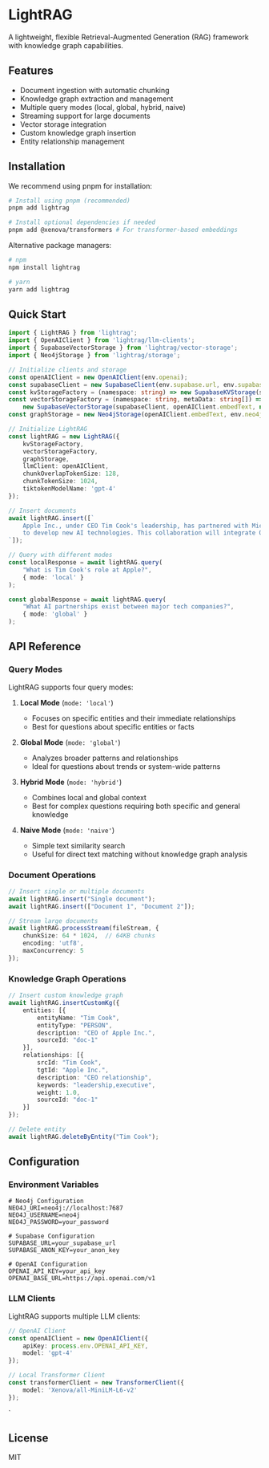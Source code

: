 # LightRAG

A lightweight, flexible Retrieval-Augmented Generation (RAG) framework with knowledge graph capabilities.

## Features

- Document ingestion with automatic chunking
- Knowledge graph extraction and management
- Multiple query modes (local, global, hybrid, naive)
- Streaming support for large documents
- Vector storage integration
- Custom knowledge graph insertion
- Entity relationship management

## Installation

We recommend using pnpm for installation:

```bash
# Install using pnpm (recommended)
pnpm add lightrag

# Install optional dependencies if needed
pnpm add @xenova/transformers # For transformer-based embeddings
```

Alternative package managers:

```bash
# npm
npm install lightrag

# yarn
yarn add lightrag
```

## Quick Start

```typescript
import { LightRAG } from 'lightrag';
import { OpenAIClient } from 'lightrag/llm-clients';
import { SupabaseVectorStorage } from 'lightrag/vector-storage';
import { Neo4jStorage } from 'lightrag/storage';

// Initialize clients and storage
const openAIClient = new OpenAIClient(env.openai);
const supabaseClient = new SupabaseClient(env.supabase.url, env.supabase.anonKey);
const kvStorageFactory = (namespace: string) => new SupabaseKVStorage(supabaseClient, namespace);
const vectorStorageFactory = (namespace: string, metaData: string[]) => 
    new SupabaseVectorStorage(supabaseClient, openAIClient.embedText, namespace, 'embedding', 'content', metaData);
const graphStorage = new Neo4jStorage(openAIClient.embedText, env.neo4j);

// Initialize LightRAG
const lightRAG = new LightRAG({
    kvStorageFactory,
    vectorStorageFactory,
    graphStorage,
    llmClient: openAIClient,
    chunkOverlapTokenSize: 128,
    chunkTokenSize: 1024,
    tiktokenModelName: 'gpt-4'
});

// Insert documents
await lightRAG.insert([`
    Apple Inc., under CEO Tim Cook's leadership, has partnered with Microsoft Corporation 
    to develop new AI technologies. This collaboration will integrate OpenAI's GPT-4 technology.
`]);

// Query with different modes
const localResponse = await lightRAG.query(
    "What is Tim Cook's role at Apple?",
    { mode: 'local' }
);

const globalResponse = await lightRAG.query(
    "What AI partnerships exist between major tech companies?",
    { mode: 'global' }
);
```

## API Reference

### Query Modes

LightRAG supports four query modes:

1. **Local Mode** (`mode: 'local'`)
   - Focuses on specific entities and their immediate relationships
   - Best for questions about specific entities or facts

2. **Global Mode** (`mode: 'global'`)
   - Analyzes broader patterns and relationships
   - Ideal for questions about trends or system-wide patterns

3. **Hybrid Mode** (`mode: 'hybrid'`)
   - Combines local and global context
   - Best for complex questions requiring both specific and general knowledge

4. **Naive Mode** (`mode: 'naive'`)
   - Simple text similarity search
   - Useful for direct text matching without knowledge graph analysis

### Document Operations

```typescript
// Insert single or multiple documents
await lightRAG.insert("Single document");
await lightRAG.insert(["Document 1", "Document 2"]);

// Stream large documents
await lightRAG.processStream(fileStream, {
    chunkSize: 64 * 1024,  // 64KB chunks
    encoding: 'utf8',
    maxConcurrency: 5
});
```

### Knowledge Graph Operations

```typescript
// Insert custom knowledge graph
await lightRAG.insertCustomKg({
    entities: [{
        entityName: "Tim Cook",
        entityType: "PERSON",
        description: "CEO of Apple Inc.",
        sourceId: "doc-1"
    }],
    relationships: [{
        srcId: "Tim Cook",
        tgtId: "Apple Inc.",
        description: "CEO relationship",
        keywords: "leadership,executive",
        weight: 1.0,
        sourceId: "doc-1"
    }]
});

// Delete entity
await lightRAG.deleteByEntity("Tim Cook");
```

## Configuration

### Environment Variables

```env
# Neo4j Configuration
NEO4J_URI=neo4j://localhost:7687
NEO4J_USERNAME=neo4j
NEO4J_PASSWORD=your_password

# Supabase Configuration
SUPABASE_URL=your_supabase_url
SUPABASE_ANON_KEY=your_anon_key

# OpenAI Configuration
OPENAI_API_KEY=your_api_key
OPENAI_BASE_URL=https://api.openai.com/v1
```

### LLM Clients

LightRAG supports multiple LLM clients:

```typescript
// OpenAI Client
const openAIClient = new OpenAIClient({
    apiKey: process.env.OPENAI_API_KEY,
    model: 'gpt-4'
});

// Local Transformer Client
const transformerClient = new TransformerClient({
    model: 'Xenova/all-MiniLM-L6-v2'
});
```
`
## License

MIT
